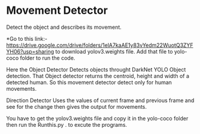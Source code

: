 # Movement Detector
Detect the object and describes its movement.

*Go to this link:- https://drive.google.com/drive/folders/1elA7kaAE1y83vYedm22WuotQ3ZYFYH06?usp=sharing to download yolov3.weights file. Add that file to yolo-coco folder to run the code.

Here the Object Detector Detects objects throught DarkNet YOLO Object detection. That Object detector returns the centroid, height and width of a detected human. So this movement detector detect only for human movements.

Direction Detector Uses the values of current frame and previous frame and see for the change then gives the output for movements. 

You have to get the yolov3.weights file and copy it in the yolo-coco folder then run the Runthis.py . to excute the programs.
